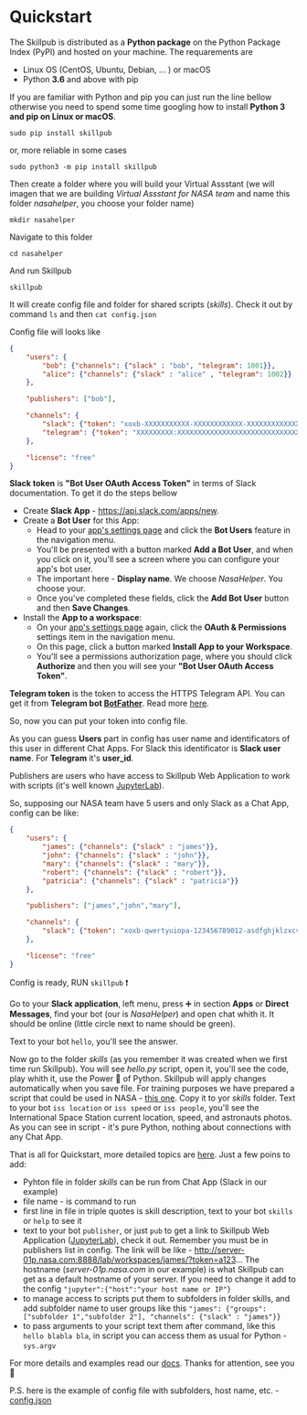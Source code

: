 # Quickstart

The Skillpub is distributed as a **Python package** on the Python Package Index (PyPI) and hosted on your machine. 
The requarements are 
  - Linux OS (CentOS, Ubuntu, Debian, ... ) or macOS
  - Python **3.6** and above with pip

If you are familiar with Python and pip you can just run the line bellow otherwise you need to spend some time googling how to install **Python 3 and pip on Linux or macOS**.

```
sudo pip install skillpub
```

or, more reliable in some cases

```
sudo python3 -m pip install skillpub
```

Then create a folder where you will build your Virtual Assstant (we will imagen that we are building *Virtual Assstant for NASA team* and name this folder *nasahelper*, you choose your folder name)

```
mkdir nasahelper
```

Navigate to this folder

```
cd nasahelper
```

And run Skillpub

```
skillpub
```

It will create config file and folder for shared scripts (*skills*).
Check it out by command `ls` and then `cat config.json`

Config file will looks like 

```json
{
    "users": {
        "bob": {"channels": {"slack" : "bob", "telegram": 1001}},
        "alice": {"channels": {"slack" : "alice" , "telegram": 1002}}
    },

    "publishers": ["bob"],

    "channels": {
        "slack": {"token": "xoxb-XXXXXXXXXXX-XXXXXXXXXXXX-XXXXXXXXXXXXXXXXXXXXXX"},
        "telegram": {"token": "XXXXXXXXX:XXXXXXXXXXXXXXXXXXXXXXXXXXXXXXXXXXX"}
    },

    "license": "free"
}
```
**Slack token** is **"Bot User OAuth Access Token"** in terms of Slack documentation. To get it do the steps bellow

- Create **Slack App** - https://api.slack.com/apps/new. 
- Create a **Bot User** for this App:
  - Head to your [app's settings page](https://api.slack.com/apps) and click the **Bot Users** feature in the navigation menu.
  - You'll be presented with a button marked **Add a Bot User**, and when you click on it, you'll see a screen where you can configure your app's bot user.
  - The important here - **Display name**. We choose *NasaHelper*. You choose your.
  - Once you've completed these fields, click the **Add Bot User** button and then **Save Changes**.
- Install the **App to a workspace**:
  - On your [app's settings page](https://api.slack.com/apps) again, click the **OAuth & Permissions** settings item in the navigation menu.
  - On this page, click a button marked **Install App to your Workspace**.
  - You'll see a permissions authorization page, where you should click **Authorize** and then you will see your **"Bot User OAuth Access Token"**.

**Telegram token** is the token to access the HTTPS Telegram API. 
You can get it from **Telegram bot [BotFather](https://telegram.me/botfather)**. Read more [here](https://core.telegram.org/bots).

So, now you can put your token into config file.

As you can guess **Users** part in config has user name and identificators of this user in different Chat Apps.
For Slack this identificator is **Slack user name**. For **Telegram** it's **user_id**.
 
Publishers are users who have access to Skillpub Web Application to work with scripts (it's well known [JupyterLab](https://jupyterlab.readthedocs.io)).

So, supposing our NASA team have 5 users and only Slack as a Chat App, config can be like:

```json
{
    "users": {
        "james": {"channels": {"slack" : "james"}},
        "john": {"channels": {"slack" : "john"}},
        "mary": {"channels": {"slack" : "mary"}},
        "robert": {"channels": {"slack" : "robert"}},
        "patricia": {"channels": {"slack" : "patricia"}}
    },

    "publishers": ["james","john","mary"],

    "channels": {
        "slack": {"token": "xoxb-qwertyuiopa-123456789012-asdfghjklzxcvbnm123456"}
    },

    "license": "free"
}
```
Config is ready, RUN ```skillpub``` :exclamation:

Go to your **Slack application**, left menu, press :heavy_plus_sign: in section **Apps** or **Direct Messages**, find your bot (our is *NasaHelper*) and open chat whith it. It should be online (little circle next to name should be green).

Text to your bot ```hello```, you'll see the answer.

Now go to the folder *skills* (as you remember it was created when we first time run Skillpub).
You will see *hello.py* script, open it, you'll see the code, play whith it, use the Power :muscle: of Python. Skillpub will apply changes automatically when you save file. For training purposes we have prepared a script that could be used in NASA - [this one](skills/iss.py). Copy it to yor *skills* folder. Text to your bot `iss location` or `iss speed` or `iss people`, you'll see the International Space Station current location, speed, and astronauts photos. As you can see in script - it's pure Python, nothing about connections with any Chat App. 

That is all for Quickstart, more detailed topics are [here](https://github.com/skillpub/collaboration/blob/master/docs/START%20HERE.md#skillpub). Just a few poins to add:
 - Pyhton file in folder *skills* can be run from Chat App (Slack in our example)
 - file name - is command to run
 - first line in file in triple quotes is skill description, text to your bot ```skills``` or ```help``` to see it
 - text to your bot ```publisher```, or just ```pub``` to get a link to Skillpub Web Application ([JupyterLab](https://jupyterlab.readthedocs.io)), check it out. Remember you must be in publishers list in config. The link will be like - http://server-01p.nasa.com:8888/lab/workspaces/james/?token=a123... The hostname (*server-01p.nasa.com* in our example) is what Skillpub can get as a default hostname of your server. If you need to change it add to the config ```"jupyter":{"host":"your host name or IP"}```
 - to manage access to scripts put them to subfolders in folder skills, and add subfolder name to user groups like this ```"james": {"groups":["subfolder 1","subfolder 2"], "channels": {"slack" : "james"}}```
 - to pass arguments to your script text them after command, like this ```hello blabla bla```, in script you can access them as usual for Python - ```sys.argv```

For more details and examples read our [docs](https://github.com/skillpub/collaboration/blob/master/docs/START%20HERE.md#skillpub). Thanks for attention, see you :wave:

P.S. here is the example of config file with subfolders, host name, etc. - [config.json](config.json)

